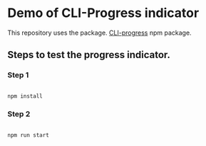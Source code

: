 # Demo of CLI-Progress indicator

This repository uses the package.
[CLI-progress](https://www.npmjs.com/package/cli-progress) npm package.

## Steps to test the progress indicator.

### Step 1

```sh

npm install
```

### Step 2

```sh

npm run start
```
